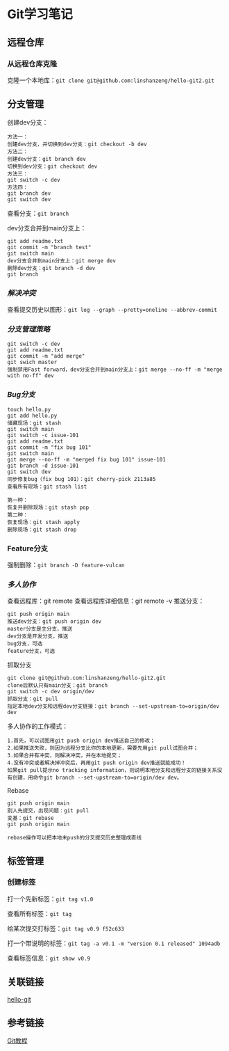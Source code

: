 # Git学习笔记

## 远程仓库

### 从远程仓库克隆

克隆一个本地库：`git clone git@github.com:linshanzeng/hello-git2.git`

## 分支管理

创建dev分支：

```text
方法一：
创建dev分支，并切换到dev分支：git checkout -b dev
方法二：
创建dev分支：git branch dev
切换到dev分支：git checkout dev
方法三：
git switch -c dev
方法四：
git branch dev
git switch dev
```

查看分支：`git branch`

dev分支合并到main分支上：

```text
git add readme.txt
git commit -m "branch test"
git switch main
dev分支合并到main分支上：git merge dev
删除dev分支：git branch -d dev
git branch
```

### *解决冲突*

查看提交历史以图形：`git log --graph --pretty=oneline --abbrev-commit`

### *分支管理策略*

```text
git switch -c dev
git add readme.txt
git commit -m "add merge"
git swich master 
强制禁用Fast forward，dev分支合并到main分支上：git merge --no-ff -m "merge with no-ff" dev
```

### *Bug分支*

```text
touch hello.py
git add hello.py
储藏现场：git stash
git switch main
git switch -c issue-101
git add readme.txt
git commit -m "fix bug 101"
git switch main
git merge --no-ff -m "merged fix bug 101" issue-101
git branch -d issue-101
git switch dev
同步修复bug（fix bug 101）：git cherry-pick 2113a85
查看所有现场：git stash list

第一种：
恢复并删除现场：git stash pop
第二种：
恢复现场：git stash apply
删除现场：git stash drop
```

### Feature分支

强制删除：`git branch -D feature-vulcan`

### *多人协作*

查看远程库：git remote
查看远程库详细信息：git remote -v
推送分支：

```text
git push origin main
推送dev分支：git push origin dev
master分支是主分支，推送
dev分支是开发分支，推送
bug分支，可选
feature分支，可选
```

抓取分支

```text
git clone git@github.com:linshanzeng/hello-git2.git
clone后默认只有main分支：git branch
git switch -c dev origin/dev
抓取分支：git pull
指定本地dev分支和远程dev分支链接：git branch --set-upstream-to=origin/dev dev
```

多人协作的工作模式：

```text
1.首先，可以试图用git push origin dev推送自己的修改；
2.如果推送失败，则因为远程分支比你的本地更新，需要先用git pull试图合并；
3.如果合并有冲突，则解决冲突，并在本地提交；
4.没有冲突或者解决掉冲突后，再用git push origin dev推送就能成功！
如果git pull提示no tracking information，则说明本地分支和远程分支的链接关系没有创建，用命令git branch --set-upstream-to=origin/dev dev。
```

Rebase

```text
git push origin main
别人先提交，出现问题：git pull
变基：git rebase
git push origin main

rebase操作可以把本地未push的分叉提交历史整理成直线
```

## 标签管理

### 创建标签

打一个先新标签：`git tag v1.0`

查看所有标签：`git tag`

给某次提交打标签：`git tag v0.9 f52c633`

打一个带说明的标签：`git tag -a v0.1 -m "version 0.1 released" 1094adb`

查看标签信息：`git show v0.9`

## 关联链接

[hello-git](https://github.com/linshanzeng/hello-git)

## 参考链接

[Git教程](https://www.liaoxuefeng.com/wiki/896043488029600/898732792973664)
